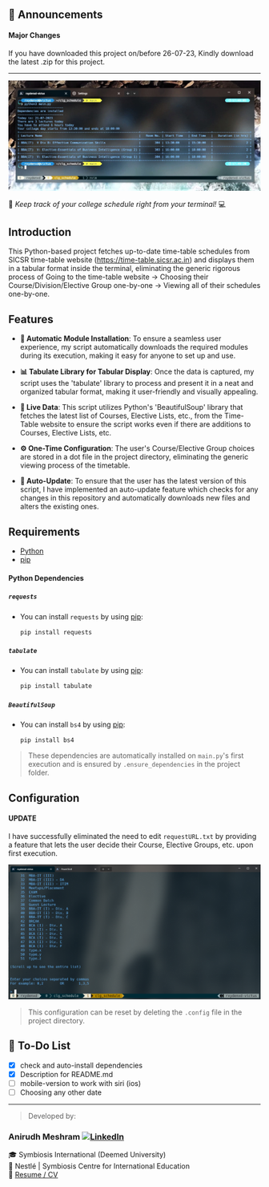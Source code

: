 ## 📢 Announcements

#### Major Changes

If you have downloaded this project on/before 26-07-23, Kindly download the latest .zip for this project.

---

![screenshot](./screenshots/screenshot.jpg)

🎒 <i> Keep track of your college schedule right from your terminal! </i> 💻

## Introduction

This Python-based project fetches up-to-date time-table schedules from SICSR time-table website (https://time-table.sicsr.ac.in) and displays them in a tabular format inside the terminal, eliminating the generic rigorous process of Going to the time-table website -> Choosing their Course/Division/Elective Group one-by-one -> Viewing all of their schedules one-by-one.

## Features

- **🔄 Automatic Module Installation**: To ensure a seamless user experience, my script automatically downloads the required modules during its execution, making it easy for anyone to set up and use.

- **📊 Tabulate Library for Tabular Display**: Once the data is captured, my script uses the 'tabulate' library to process and present it in a neat and organized tabular format, making it user-friendly and visually appealing.

- **🔄 Live Data**: This script utilizes Python's 'BeautifulSoup' library that fetches the latest list of Courses, Elective Lists, etc., from the Time-Table website to ensure the script works even if there are additions to Courses, Elective Lists, etc.

- **⚙ One-Time Configuration**: The user's Course/Elective Group choices are stored in a dot file in the project directory, eliminating the generic viewing process of the timetable.

- **🔄 Auto-Update**: To ensure that the user has the latest version of this script, I have implemented an auto-update feature which checks for any changes in this repository and automatically downloads new files and alters the existing ones.

## Requirements

- [Python](https://python.org/downloads)
- [pip](https://pypi.org/project/pip/)

#### Python Dependencies

##### `requests`

- You can install `requests` by using [pip](https://pypi.org/project/pip/):

  ```python
  pip install requests
  ```

##### `tabulate`

- You can install `tabulate` by using [pip](https://pypi.org/project/pip/):

  ```python
  pip install tabulate
  ```

##### `BeautifulSoup`

- You can install `bs4` by using [pip](https://pypi.org/project/pip/):

  ```python
  pip install bs4
  ```

> These dependencies are automatically installed on `main.py`'s first execution and is ensured by `.ensure_dependencies` in the project folder.

## Configuration

#### UPDATE

I have successfully eliminated the need to edit `requestURL.txt` by providing a feature that lets the user decide their Course, Elective Groups, etc. upon first execution.

![match_type](./screenshots/match_type.png)

> This configuration can be reset by deleting the `.config` file in the project directory.

## 📝 To-Do List

- [x] check and auto-install dependencies
- [x] Description for README.md
- [ ] mobile-version to work with siri (ios)
- [ ] Choosing any other date

---

> Developed by:

### Anirudh Meshram [![LinkedIn](https://icons-for-free.com/iconfiles/png/32/linkedin+square+icon-1320168278649782468.png)](https://www.linkedin.com/in/anirudh-meshram/)

🎓 Symbiosis International (Deemed University)\
💼 Nestlé | Symbiosis Centre for International Education\
📄 [Resume / CV](https://drive.google.com/file/d/1bTS7RCmFyWjO-Z3ccNruI1xTjggePRGj/view?usp=sharing)

